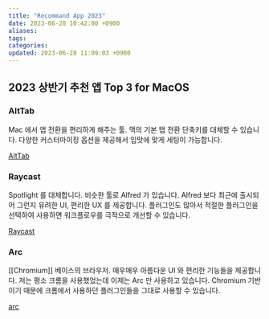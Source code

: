 ```yaml
---
title: "Recommand App 2023"
date: 2023-06-28 10:42:00 +0900
aliases: 
tags: 
categories: 
updated: 2023-06-28 11:09:03 +0900
---
```


## 2023 상반기 추천 앱 Top 3 for MacOS

### AltTab

Mac 에서 앱 전환을 편리하게 해주는 툴. 맥의 기본 탭 전환 단축키를 대체할 수 있습니다. 다양한 커스터마이징 옵션을 제공해서 입맛에 맞게 세팅이 가능합니다.

[AltTab](https://alt-tab-macos.netlify.app/)

### Raycast

Spotlight 를 대체합니다. 비슷한 툴로 Alfred 가 있습니다. Alfred 보다 최근에 출시되어 그런지 유려한 UI, 편리한 UX 를 제공합니다. 플러그인도 많아서 적절한 플러그인을 선택하여 사용하면 워크플로우를 극적으로 개선할 수 있습니다.

[Raycast](https://www.raycast.com/)

### Arc

[[Chromium]] 베이스의 브라우저. 매우매우 아름다운 UI 와 편리한 기능들을 제공합니다. 저는 평소 크롬을 사용했었는데 이제는 Arc 만 사용하고 있습니다. Chromium 기반이기 때문에 크롬에서 사용하던 플러그인들을 그대로 사용할 수 있습니다.

[arc](https://arc.net/)
